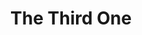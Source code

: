 ---
title: The Third One
panels:
 - caption: The whispers in the air...
   image: "https://picsum.photos/600/?random"
 - caption: were followed by a shout
   image: "https://picsum.photos/700/?random"
 - caption: 'HEY!'
   image: "https://picsum.photos/800/?random"
---
